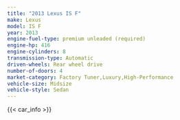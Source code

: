 ```yaml
---
title: "2013 Lexus IS F"
make: Lexus
model: IS F
year: 2013
engine-fuel-type: premium unleaded (required)
engine-hp: 416
engine-cylinders: 8
transmission-type: Automatic
driven-wheels: Rear wheel drive
number-of-doors: 4
market-category: Factory Tuner,Luxury,High-Performance
vehicle-size: Midsize
vehicle-style: Sedan
---
```


{{< car_info >}}
